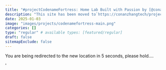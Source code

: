 ```yaml
---
title: "#projectCodenameFortress: Home Lab Built with Passion by [@conanzhangtech](getintouch)"
description: "This site has been moved to`https://conanzhangtech/projects/codenamefortress."
date: 2025-01-03
image: "images/projects/codenamefortress-main.png"
categories: []
type: "regular" # available types: [featured/regular]
draft: false
sitemapExclude: false
---
```


You are being redirected to the new location in 5 seconds, please hold....

<meta http-equiv="refresh" content="5; url=projects/codenamefortress/"/>'